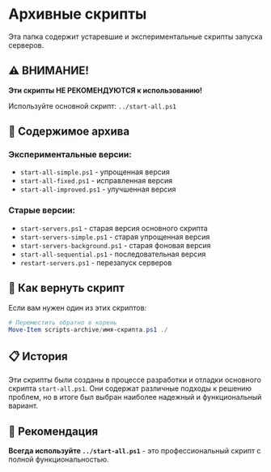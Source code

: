 # Архивные скрипты

Эта папка содержит устаревшие и экспериментальные скрипты запуска серверов.

## ⚠️ ВНИМАНИЕ!

**Эти скрипты НЕ РЕКОМЕНДУЮТСЯ к использованию!**

Используйте основной скрипт: `../start-all.ps1`

## 📁 Содержимое архива

### Экспериментальные версии:
- `start-all-simple.ps1` - упрощенная версия
- `start-all-fixed.ps1` - исправленная версия  
- `start-all-improved.ps1` - улучшенная версия

### Старые версии:
- `start-servers.ps1` - старая версия основного скрипта
- `start-servers-simple.ps1` - старая упрощенная версия
- `start-servers-background.ps1` - старая фоновая версия
- `start-all-sequential.ps1` - последовательная версия
- `restart-servers.ps1` - перезапуск серверов

## 🔄 Как вернуть скрипт

Если вам нужен один из этих скриптов:

```powershell
# Переместить обратно в корень
Move-Item scripts-archive/имя-скрипта.ps1 ./
```

## 📋 История

Эти скрипты были созданы в процессе разработки и отладки основного скрипта `start-all.ps1`. 
Они содержат различные подходы к решению проблем, но в итоге был выбран наиболее надежный и функциональный вариант.

## 🎯 Рекомендация

**Всегда используйте `../start-all.ps1`** - это профессиональный скрипт с полной функциональностью. 